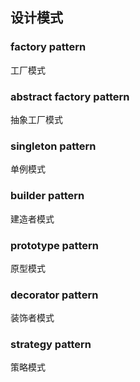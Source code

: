 ## 设计模式

### factory pattern
工厂模式

### abstract factory pattern
抽象工厂模式

### singleton pattern
单例模式

### builder pattern
建造者模式

### prototype pattern
原型模式

### decorator pattern
装饰者模式

### strategy pattern
策略模式


